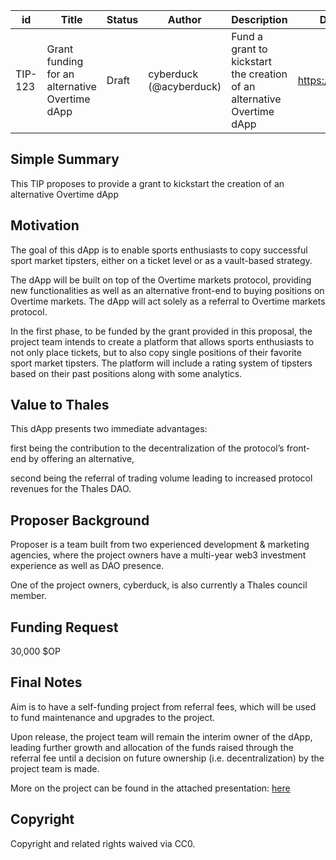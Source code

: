 | id | Title | Status | Author | Description | Discussions to | Created |
| ----------- | ----------- | ----------- | ----------- | ----------- | ----------- | ----------- |
| TIP-123 | Grant funding for an alternative Overtime dApp | Draft | cyberduck (@acyberduck) | Fund a grant to kickstart the creation of an alternative Overtime dApp | https://discord.gg/thales | 2023-2-14
 
## Simple Summary

This TIP proposes to provide a grant to kickstart the creation of an alternative Overtime dApp 

## Motivation

The goal of this dApp is to enable sports enthusiasts to copy successful sport market tipsters, either on a ticket level or as a vault-based strategy. 

The dApp will be built on top of the Overtime markets protocol, providing new functionalities as well as an alternative front-end to buying positions on Overtime markets. The dApp will act solely as a referral to Overtime markets protocol. 

In the first phase, to be funded by the grant provided in this proposal, the project team intends to create a platform that allows sports enthusiasts to not only place tickets, but to also copy single positions of their favorite sport market tipsters. The platform will include a rating system of tipsters based on their past positions along with some analytics. 
    
## Value to Thales

This dApp presents two immediate advantages: 

first being the contribution to the decentralization of the protocol’s front-end by offering an alternative, 

second being the referral of trading volume leading to increased protocol revenues for the Thales DAO. 

## Proposer Background

Proposer is a team built from two experienced development & marketing agencies, where the project owners have a multi-year web3 investment experience as well as DAO presence.

One of the project owners, cyberduck, is also currently a Thales council member. 

## Funding Request

30,000 $OP

## Final Notes

Aim is to have a self-funding project from referral fees, which will be used to fund maintenance and upgrades to the project. 

Upon release, the project team will remain the interim owner of the dApp, leading further growth and allocation of the funds raised through the referral fee until a decision on future ownership (i.e. decentralization) by the project team is made. 

More on the project can be found in the attached presentation: [here](assets/grant_alternative_overtime_app.pdf)

## Copyright
 
Copyright and related rights waived via CC0.


